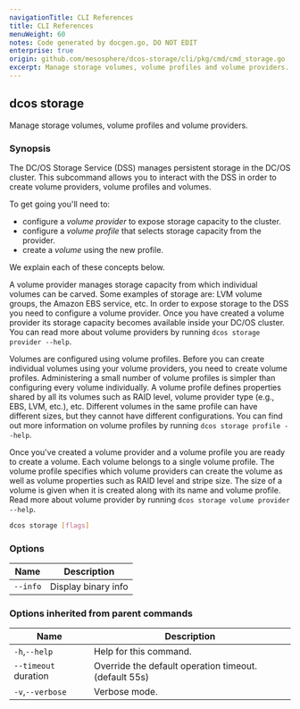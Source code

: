 ```yaml
---
navigationTitle: CLI References
title: CLI References
menuWeight: 60
notes: Code generated by docgen.go, DO NOT EDIT
enterprise: true
origin: github.com/mesosphere/dcos-storage/cli/pkg/cmd/cmd_storage.go
excerpt: Manage storage volumes, volume profiles and volume providers.
---
```


## dcos storage

Manage storage volumes, volume profiles and volume providers.

### Synopsis

The DC/OS Storage Service (DSS) manages persistent storage in the DC/OS
cluster. This subcommand allows you to interact with the DSS in order to create
volume providers, volume profiles and volumes.

To get going you'll need to:
- configure a *volume provider* to expose storage capacity to the cluster.
- configure a *volume profile* that selects storage capacity from the provider.
- create a *volume* using the new profile.

We explain each of these concepts below.

A volume provider manages storage capacity from which individual volumes can be
carved. Some examples of storage are: LVM volume groups, the Amazon EBS
service, etc. In order to expose storage to the DSS you need to configure a
volume provider. Once you have created a volume provider its storage capacity
becomes available inside your DC/OS cluster. You can read more about volume
providers by running `dcos storage provider --help`.

Volumes are configured using volume profiles. Before you can create individual
volumes using your volume providers, you need to create volume profiles.
Administering a small number of volume profiles is simpler than configuring
every volume individually. A volume profile defines properties shared by all
its volumes such as RAID level, volume provider type (e.g., EBS, LVM, etc.),
etc. Different volumes in the same profile can have different sizes, but they
cannot have different configurations. You can find out more information on
volume profiles by running `dcos storage profile --help`.

Once you've created a volume provider and a volume profile you are ready to
create a volume. Each volume belongs to a single volume profile. The volume
profile specifies which volume providers can create the volume as well as
volume properties such as RAID level and stripe size. The size of a volume is
given when it is created along with its name and volume profile. Read more
about volume provider by running `dcos storage volume provider --help`.

```bash
dcos storage [flags]
```

### Options

Name | Description
--- | ---
`--info` | Display binary info

### Options inherited from parent commands

Name | Description
--- | ---
`-h`,`--help` | Help for this command.
`--timeout` duration | Override the default operation timeout. (default 55s)
`-v`,`--verbose` | Verbose mode.

